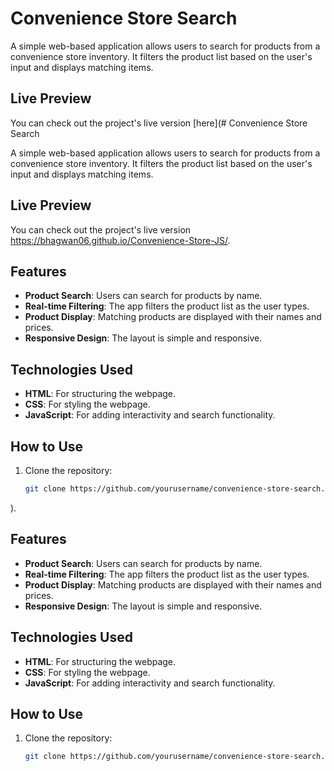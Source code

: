 # Convenience Store Search

A simple web-based application allows users to search for products from a convenience store inventory. It filters the product list based on the user's input and displays matching items.

## Live Preview

You can check out the project's live version [here](# Convenience Store Search

A simple web-based application allows users to search for products from a convenience store inventory. It filters the product list based on the user's input and displays matching items.

## Live Preview

You can check out the project's live version https://bhagwan06.github.io/Convenience-Store-JS/.

## Features

- **Product Search**: Users can search for products by name.
- **Real-time Filtering**: The app filters the product list as the user types.
- **Product Display**: Matching products are displayed with their names and prices.
- **Responsive Design**: The layout is simple and responsive.

## Technologies Used

- **HTML**: For structuring the webpage.
- **CSS**: For styling the webpage.
- **JavaScript**: For adding interactivity and search functionality.

## How to Use

1. Clone the repository:
   ```bash
   git clone https://github.com/yourusername/convenience-store-search.git
).

## Features

- **Product Search**: Users can search for products by name.
- **Real-time Filtering**: The app filters the product list as the user types.
- **Product Display**: Matching products are displayed with their names and prices.
- **Responsive Design**: The layout is simple and responsive.

## Technologies Used

- **HTML**: For structuring the webpage.
- **CSS**: For styling the webpage.
- **JavaScript**: For adding interactivity and search functionality.

## How to Use

1. Clone the repository:
   ```bash
   git clone https://github.com/yourusername/convenience-store-search.git
